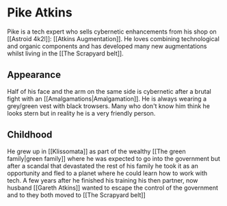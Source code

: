 # Pike Atkins

Pike is a tech expert who sells cybernetic enhancements from his shop on [[Astroid 4k2l]]: [[Atkins Augmentation]]. He loves combining technological and organic components and has developed many new augmentations whilst living in the [[The Scrapyard belt]].

## Appearance

Half of his face and the arm on the same side is cybernetic after a brutal fight with an [[Amalgamations|Amalgamation]]. He is always wearing a grey/green vest with black trowsers. Many who don't know him think he looks stern but in reality he is a very friendly person.

## Childhood

He grew up in [[Klissomata]] as part of the wealthy [[The green family|green family]] where he was expected to go into the government but after a scandal that devastated the rest of his family he took it as an opportunity and fled to a planet where he could learn how to work with tech. A few years after he finished his training his then partner, now husband [[Gareth Atkins]] wanted to escape the control of the government and to they both moved to [[The Scrapyard belt]]
